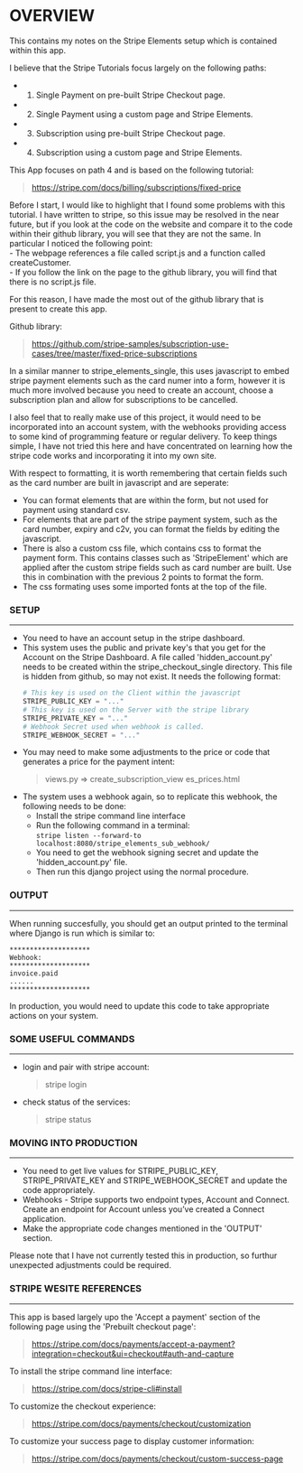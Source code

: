 # OVERVIEW

This contains my notes on the Stripe Elements setup which is contained within this app.
  
I believe that the Stripe Tutorials focus largely on the following paths:  
  * 1) Single Payment on pre-built Stripe Checkout page.  
  * 2) Single Payment using a custom page and Stripe Elements.  
  * 3) Subscription using pre-built Stripe Checkout page.  
  * 4) Subscription using a custom page and Stripe Elements.  
  
This App focuses on path 4 and is based on the following tutorial:
  
> https://stripe.com/docs/billing/subscriptions/fixed-price

Before I start, I would like to highlight that I found some problems with this tutorial.   I have written to stripe, so this issue may be resolved in the near future, but if you look at the code on the website and compare it to the code within their github library, you will see that they are not the same.   In particular I noticed the following point:  
    - The webpage references a file called script.js and a function called createCustomer.  
    - If you follow the link on the page to the github library, you will find that there is no script.js file.

For this reason, I have made the most out of the github library that is present to create this app.

Github library:
> https://github.com/stripe-samples/subscription-use-cases/tree/master/fixed-price-subscriptions

In a similar manner to stripe_elements_single, this uses javascript to embed stripe payment elements such as the card numer into a form, however it is much more involved because you need to create an account, choose a subscription plan and allow for subscriptions to be cancelled.

I also feel that to really make use of this project, it would need to be incorporated into an account system, with the webhooks providing access to some kind of programming feature or regular delivery.   To  keep things simple, I have not tried this here and have concentrated on learning how the stripe code works and incorporating it into my own site.

With respect to formatting, it is worth remembering that certain fields such as the card number are built in javascript and are seperate:
   - You can format elements that are within the form, but not used for payment using standard csv.
   - For elements that are part of the stripe payment system, such as the card number, expiry and c2v, you can format the fields by editing the javascript.
   - There is also a custom css file, which contains css to format the payment form.   This contains classes such as 'StripeElement' which are applied after the custom stripe fields such as card number are built.   Use this in combination with the previous 2 points to format the form.
   - The css formating uses some imported fonts at the top of the file.

### SETUP

---

* You need to have an account setup in the stripe dashboard.
* This system uses the public and private key's that you get for the Account on the Stripe Dashboard.   A file called 'hidden_account.py' needs to be created within the stripe_checkout_single directory.   This file is hidden from github, so may not exist.   It needs the following format:
    ```python
    # This key is used on the Client within the javascript
    STRIPE_PUBLIC_KEY = "..."
    # This key is used on the Server with the stripe library
    STRIPE_PRIVATE_KEY = "..."
    # Webhook Secret used when webhook is called.
    STRIPE_WEBHOOK_SECRET = "..."
    ```
* You may need to make some adjustments to the price or code that generates a price for the payment intent: 
    > views.py => create_subscription_view
    > es_prices.html
* The system uses a webhook again, so to replicate this webhook, the following needs to be done:
    * Install the stripe command line interface
    * Run the following command in a terminal:  
        ```stripe listen --forward-to localhost:8080/stripe_elements_sub_webhook/```
    * You need to get the webhook signing secret and update the 'hidden_account.py' file.
    * Then run this django project using the normal procedure.

### OUTPUT

---

When running succesfully, you should get an output printed to the terminal where Django is run which is similar to:

```
********************
Webhook:
********************
invoice.paid
......
********************
```

In production, you would need to update this code to take appropriate actions on your system.

### SOME USEFUL COMMANDS

---

* login and pair with stripe account:
    > stripe login

* check status of the services:
    > stripe status

### MOVING INTO PRODUCTION

---

* You need to get live values for STRIPE_PUBLIC_KEY, STRIPE_PRIVATE_KEY and STRIPE_WEBHOOK_SECRET and update the code appropriately.
* Webhooks - Stripe supports two endpoint types, Account and Connect. Create an endpoint for Account unless you’ve created a Connect application.
* Make the appropriate code changes mentioned in the 'OUTPUT' section.  

Please note that I have not currently tested this in production, so furthur unexpected adjustments could be required.

### STRIPE WESITE REFERENCES

---

This app is based largely upo the 'Accept a payment' section of the following page using the 'Prebuilt checkout page':

> https://stripe.com/docs/payments/accept-a-payment?integration=checkout&ui=checkout#auth-and-capture

To install the stripe command line interface:

> https://stripe.com/docs/stripe-cli#install

To customize the checkout experience:

> https://stripe.com/docs/payments/checkout/customization

To customize your success page to display customer information:

> https://stripe.com/docs/payments/checkout/custom-success-page
